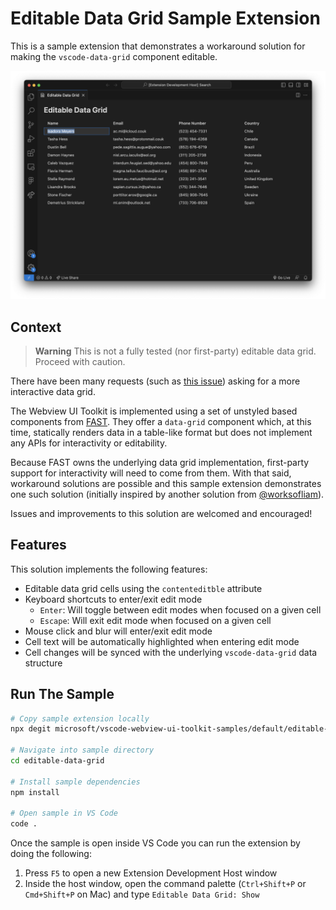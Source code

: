 # Editable Data Grid Sample Extension

This is a sample extension that demonstrates a workaround solution for making the `vscode-data-grid` component editable.

![A screenshot of the sample extension.](./assets/editable-data-grid.png)

## Context

> **Warning**
> This is not a fully tested (nor first-party) editable data grid. Proceed with caution.

There have been many requests (such as [this issue](https://github.com/microsoft/vscode-webview-ui-toolkit/issues/493)) asking for a more interactive data grid.

The Webview UI Toolkit is implemented using a set of unstyled based components from [FAST](https://fast.design). They offer a `data-grid` component which, at this time, statically renders data in a table-like format but does not implement any APIs for interactivity or editability.

Because FAST owns the underlying data grid implementation, first-party support for interactivity will need to come from them. With that said, workaround solutions are possible and this sample extension demonstrates one such solution (initially inspired by another solution from [@worksofliam](https://github.com/worksofliam)).

Issues and improvements to this solution are welcomed and encouraged!

## Features

This solution implements the following features:

- Editable data grid cells using the `contenteditble` attribute
- Keyboard shortcuts to enter/exit edit mode
  - `Enter`: Will toggle between edit modes when focused on a given cell
  - `Escape`: Will exit edit mode when focused on a given cell
- Mouse click and blur will enter/exit edit mode
- Cell text will be automatically highlighted when entering edit mode
- Cell changes will be synced with the underlying `vscode-data-grid` data structure

## Run The Sample

```bash
# Copy sample extension locally
npx degit microsoft/vscode-webview-ui-toolkit-samples/default/editable-data-grid editable-data-grid

# Navigate into sample directory
cd editable-data-grid

# Install sample dependencies
npm install

# Open sample in VS Code
code .
```

Once the sample is open inside VS Code you can run the extension by doing the following:

1. Press `F5` to open a new Extension Development Host window
2. Inside the host window, open the command palette (`Ctrl+Shift+P` or `Cmd+Shift+P` on Mac) and type `Editable Data Grid: Show`
